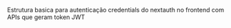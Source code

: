 Estrutura basica para autenticação credentials do nextauth no frontend com APIs que geram token JWT
